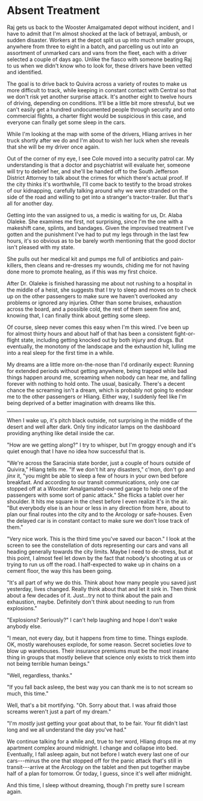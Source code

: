 # Absent Treatment

Raj gets us back to the Wooster Amalgamated depot without incident, and I have to admit that I'm almost shocked at the lack of betrayal, ambush, or sudden disaster.  Workers at the depot split us up into much smaller groups, anywhere from three to eight in a batch, and parcelling us out into an assortment of unmarked cars and vans from the fleet, each with a driver selected a couple of days ago.  Unlike the fiasco with someone beating Raj to us when we didn't know who to look for, these drivers have been vetted and identified.

The goal is to drive back to Quivira across a variety of routes to make us more difficult to track, while keeping in constant contact with Central so that we don't risk yet another surprise attack.  It's another eight to twelve hours of driving, depending on conditions.  It'll be a little bit more stressful, but we can't easily get a hundred undocumented people through security and onto commercial flights, a charter flight would be suspicious in this case, and everyone can finally get some sleep in the cars.

While I'm looking at the map with some of the drivers, Hliang arrives in her truck shortly after we do and I'm about to wish her luck when she reveals that she will be my driver once again.

Out of the corner of my eye, I see Cole moved into a security patrol car.  My understanding is that a doctor and psychiatrist will evaluate her, someone will try to debrief her, and she'll be handed off to the South Jefferson District Attorney to talk about the crimes for which there's actual proof.  If the city thinks it's worthwhile, I'll come back to testify to the broad strokes of our kidnapping, carefully talking around why we were stranded on the side of the road and willing to get into a stranger's tractor-trailer.  But that's all for another day.

Getting into the van assigned to us, a medic is waiting for us, Dr. Alaba Olaleke.  She examines me first, not surprising, since I'm the one with a makeshift cane, splints, and bandages.  Given the improvised treatment I've gotten and the punishment I've had to put my legs through in the last few hours, it's so obvious as to be barely worth mentioning that the good doctor isn't pleased with my state.

She pulls out her medical kit and pumps me full of antibiotics and pain-killers, then cleans and re-dresses my wounds, chiding me for not having done more to promote healing, as if this was my first choice.

After Dr. Olaleke is finished harassing me about not rushing to a hospital in the middle of a heist, she suggests that I try to sleep and moves on to check up on the other passengers to make sure we haven't overlooked any problems or ignored any injuries.  Other than some bruises, exhaustion across the board, and a possible cold, the rest of them seem fine and, knowing that, I can finally think about getting some sleep.

Of course, sleep never comes this easy when I'm this wired.  I've been up for almost thirty hours and about half of that has been a consistent fight-or-flight state, including getting knocked out by both injury and drugs.  But eventually, the monotony of the landscape and the exhaustion hit, lulling me into a real sleep for the first time in a while.

My dreams are a little more on-the-nose than I'd ordinarily expect:  Running for extended periods without getting anywhere, being trapped while bad things happen around me, screaming when nobody can hear me, and falling forever with nothing to hold onto.  The usual, basically.  There's a decent chance the screaming isn't a dream, which is probably not going to endear me to the other passengers or Hliang.  Either way, I suddenly feel like I'm being deprived of a better imagination with dreams like this.

* * *

When I wake up, it's pitch black outside, not surprising in the middle of the desert and well after dark.  Only tiny indicator lamps on the dashboard providing anything like detail inside the car.

"How are we getting along?"  I try to whisper, but I'm groggy enough and it's quiet enough that I have no idea how successful that is.

"We're across the Saracinia state border, just a couple of hours outside of Quivira," Hliang tells me.  "If we don't hit any disasters," c'mon, don't go and *jinx* it, "you might be able to sleep a few of hours in your own bed before breakfast.  And according to our transit communications, only one car stopped off at a Wooster Amalgamated-owned garage to help one of the passengers with some sort of panic attack."  She flicks a tablet over her shoulder.  It hits me square in the chest before I even realize it's in the air.  "But everybody else is an hour or less in any direction from here, about to plan our final routes into the city and to the Arcology or safe-houses.  Even the delayed car is in constant contact to make sure we don't lose track of them."

"Very nice work.  This is the third time you've saved our bacon."  I look at the screen to see the constellation of dots representing our cars and vans all heading generally towards the city limits.  Maybe I need to de-stress, but at this point, I almost feel let down by the fact that nobody's shooting at us or trying to run us off the road.  I half-expected to wake up in chains on a cement floor, the way this has been going.

"It's all part of why we do this.  Think about how many people you saved just yesterday, lives changed.  Really think about that and let it sink in.  Then think about a few decades of it.  Just...try not to think about the pain and exhaustion, maybe.  Definitely don't think about needing to run from explosions."

"Explosions?  Seriously?"  I can't help laughing and hope I don't wake anybody else.

"I mean, not every day, but it happens from time to time.  Things explode.  OK, mostly warehouses explode, for some reason.  Secret societies *love* to blow up warehouses.  Their insurance premiums must be the most insane thing in groups that mostly believe that science only exists to trick them into not being terrible human beings."

"Well, regardless, thanks."

"If you fall back asleep, the best way you can thank me is to not scream so much, this time."

Well, that's a bit mortifying.  "Oh.  Sorry about that.  I was afraid those screams weren't just a part of my dream."

"I'm *mostly* just getting your goat about that, to be fair.  Your fit didn't last long and we all understand the day you've had."

We continue talking for a while and, true to her word, Hliang drops me at my apartment complex around midnight.  I change and collapse into bed.  Eventually, I fall asleep again, but not before I watch every last one of our cars---minus the one that stopped off for the panic attack that's still in transit---arrive at the Arcology on the tablet and then put together maybe half of a plan for tomorrow.  Or today, I guess, since it's well after midnight.

And this time, I sleep without dreaming, though I'm pretty sure I scream again.
